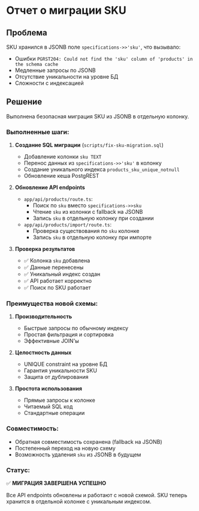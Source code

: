 # Отчет о миграции SKU

## Проблема
SKU хранился в JSONB поле `specifications->>'sku'`, что вызывало:
- Ошибки `PGRST204: Could not find the 'sku' column of 'products' in the schema cache`
- Медленные запросы по JSONB
- Отсутствие уникальности на уровне БД
- Сложности с индексацией

## Решение
Выполнена безопасная миграция SKU из JSONB в отдельную колонку.

### Выполненные шаги:

1. **Создание SQL миграции** (`scripts/fix-sku-migration.sql`)
   - Добавление колонки `sku TEXT`
   - Перенос данных из `specifications->>'sku'` в колонку
   - Создание уникального индекса `products_sku_unique_notnull`
   - Обновление кеша PostgREST

2. **Обновление API endpoints**
   - `app/api/products/route.ts`: 
     - Поиск по `sku` вместо `specifications->>sku`
     - Чтение `sku` из колонки с fallback на JSONB
     - Запись `sku` в отдельную колонку при создании
   - `app/api/products/import/route.ts`:
     - Проверка существования по `sku` колонке
     - Запись `sku` в отдельную колонку при импорте

3. **Проверка результатов**
   - ✅ Колонка `sku` добавлена
   - ✅ Данные перенесены
   - ✅ Уникальный индекс создан
   - ✅ API работает корректно
   - ✅ Поиск по SKU работает

### Преимущества новой схемы:

1. **Производительность**
   - Быстрые запросы по обычному индексу
   - Простая фильтрация и сортировка
   - Эффективные JOIN'ы

2. **Целостность данных**
   - UNIQUE constraint на уровне БД
   - Гарантия уникальности SKU
   - Защита от дублирования

3. **Простота использования**
   - Прямые запросы к колонке
   - Читаемый SQL код
   - Стандартные операции

### Совместимость:
- Обратная совместимость сохранена (fallback на JSONB)
- Постепенный переход на новую схему
- Возможность удаления `sku` из JSONB в будущем

### Статус:
✅ **МИГРАЦИЯ ЗАВЕРШЕНА УСПЕШНО**

Все API endpoints обновлены и работают с новой схемой. SKU теперь хранится в отдельной колонке с уникальным индексом.
